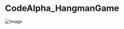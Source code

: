 # CodeAlpha_HangmanGame


![image](https://github.com/user-attachments/assets/9ff1ac3b-e391-4c84-b8b2-e3fea2dbdc52)
